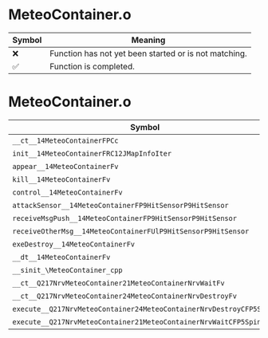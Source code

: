 # MeteoContainer.o
| Symbol | Meaning 
| ------------- | ------------- 
| :x: | Function has not yet been started or is not matching. 
| :white_check_mark: | Function is completed. 


# MeteoContainer.o
| Symbol | Decompiled? |
| ------------- | ------------- |
| `__ct__14MeteoContainerFPCc` | :x: |
| `init__14MeteoContainerFRC12JMapInfoIter` | :x: |
| `appear__14MeteoContainerFv` | :x: |
| `kill__14MeteoContainerFv` | :x: |
| `control__14MeteoContainerFv` | :x: |
| `attackSensor__14MeteoContainerFP9HitSensorP9HitSensor` | :x: |
| `receiveMsgPush__14MeteoContainerFP9HitSensorP9HitSensor` | :x: |
| `receiveOtherMsg__14MeteoContainerFUlP9HitSensorP9HitSensor` | :x: |
| `exeDestroy__14MeteoContainerFv` | :x: |
| `__dt__14MeteoContainerFv` | :x: |
| `__sinit_\MeteoContainer_cpp` | :x: |
| `__ct__Q217NrvMeteoContainer21MeteoContainerNrvWaitFv` | :x: |
| `__ct__Q217NrvMeteoContainer24MeteoContainerNrvDestroyFv` | :x: |
| `execute__Q217NrvMeteoContainer24MeteoContainerNrvDestroyCFP5Spine` | :x: |
| `execute__Q217NrvMeteoContainer21MeteoContainerNrvWaitCFP5Spine` | :x: |
